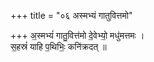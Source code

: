 +++
title = "०६ अस्मभ्यं गातुवित्तमो"

+++
अ॒स्मभ्यं॑ गातु॒वित्त॑मो दे॒वेभ्यो॒ मधु॑मत्तमः ।  
स॒हस्रं॑ याहि प॒थिभिः॒ कनि॑क्रदत् ॥